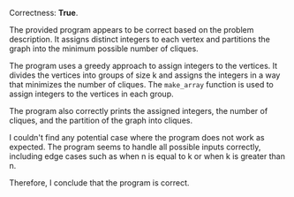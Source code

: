 Correctness: **True**.

The provided program appears to be correct based on the problem description. It assigns distinct integers to each vertex and partitions the graph into the minimum possible number of cliques.

The program uses a greedy approach to assign integers to the vertices. It divides the vertices into groups of size k and assigns the integers in a way that minimizes the number of cliques. The `make_array` function is used to assign integers to the vertices in each group.

The program also correctly prints the assigned integers, the number of cliques, and the partition of the graph into cliques.

I couldn't find any potential case where the program does not work as expected. The program seems to handle all possible inputs correctly, including edge cases such as when n is equal to k or when k is greater than n.

Therefore, I conclude that the program is correct.